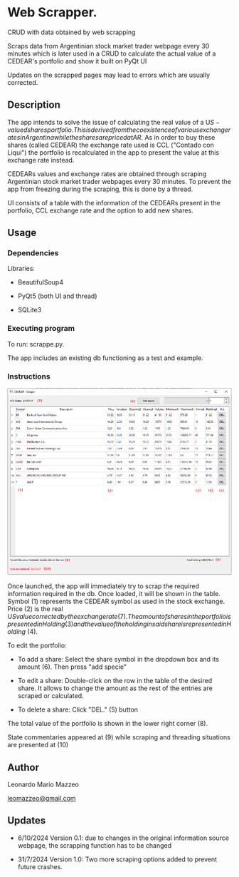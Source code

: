 
# Web Scrapper.


CRUD with data obtained by web scrapping

Scraps data from Argentinian stock market trader webpage every 30 minutes which is later used in a CRUD to calculate the actual value of a CEDEAR's portfolio and show it built on PyQt UI


Updates on the scrapped pages may lead to errors which are usually corrected.


## Description


The app intends to solve the issue of calculating the real value of a U$S-valued shares portfolio. This is derived from the coexistence of various exchange rates in Argentina while the shares are priced at AR$. As in order to buy these shares (called CEDEAR) the exchange rate used is CCL ("Contado con Liqui") the portfolio is recalculated in the app to present the value at this exchange rate instead.


CEDEARs values and exchange rates are obtained through scraping Argentinian stock market trader webpages every 30 minutes. To prevent the app from freezing during the scraping, this is done by a thread.


UI consists of a table with the information of the CEDEARs present in the portfolio, CCL exchange rate and the option to add new shares.


## Usage


### Dependencies


Libraries:

* BeautifulSoup4

* PyQt5 (both UI and thread)

* SQLite3



### Executing program


To run: scrappe.py.


The app includes an existing db functioning as a test and example.


### Instructions


![Screenshot of the UI with reference numbers in red](scraper2.png)


Once launched, the app will immediately try to scrap the required information required in the db. Once loaded, it will be shown in the table. Symbol (1) represents the CEDEAR symbol as used in the stock exchange. Price (2) is the real U$S value corrected by the exchange rate (7). The amount of shares in the portfolio is presented in Holding (3) and the value of the holding in said share is represented in Holding$ (4).


To edit the portfolio:

* To add a share: Select the share symbol in the dropdown box and its amount (6). Then press "add specie"

* To edit a share: Double-click on the row in the table of the desired share. It allows to change the amount as the rest of the entries are scraped or calculated.

* To delete a share: Click "DEL." (5) button


The total value of the portfolio is shown in the lower right corner (8).


State commentaries appeared at (9) while scraping and threading situations are presented at (10)




## Author


Leonardo Mario Mazzeo

leomazzeo@gmail.com


## Updates


* 6/10/2024 Version 0.1: due to changes in the original information source webpage, the scrapping function has to be changed

* 31/7/2024 Version 1.0: Two more scraping options added to prevent future crashes.





